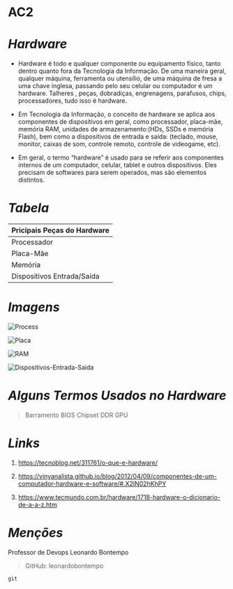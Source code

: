# AC2

# _Hardware_ 

* Hardware é todo e qualquer componente ou equipamento físico, tanto dentro quanto fora da Tecnologia da Informação. De uma maneira geral, qualquer máquina, ferramenta ou utensílio, de uma máquina de fresa a uma chave inglesa, passando pelo seu celular ou computador é um hardware. Talheres , peças, dobradiças, engrenagens, parafusos, chips, processadores, tudo isso é hardware.

* Em Tecnologia da Informação, o conceito de hardware se aplica aos componentes de dispositivos em geral, como processador, placa-mãe, memória RAM, unidades de armazenamento:(HDs, SSDs e memória Flash), bem como a dispositivos de entrada e saída: (teclado, mouse, monitor, caixas de som, controle remoto, controle de videogame, etc).

* Em geral, o termo “hardware” é usado para se referir aos componentes internos de um computador, celular, tablet e outros dispositivos. Eles precisam de softwares para serem operados, mas são elementos distintos.

# _Tabela_

 | Pricipais Peças do Hardware | 
 |-----------------------------|
 |        Processador          |
 |         Placa-Mãe           | 
 |          Memória            |
 | Dispositivos Entrada/Saída  |

# _Imagens_

![Process](https://user-images.githubusercontent.com/71298044/93836407-19997e00-fc59-11ea-8817-6c10a430c13f.jpg)

![Placa](https://user-images.githubusercontent.com/71298044/93836571-93316c00-fc59-11ea-9790-1c48a7a5aa7d.jpg)

![RAM](https://user-images.githubusercontent.com/71298044/93836605-ae9c7700-fc59-11ea-99df-b2bd9cb3a8c1.jpg)

![Dispositivos-Entrada-Saida](https://user-images.githubusercontent.com/71298044/93836634-c542ce00-fc59-11ea-9bed-510c2c114f1c.jpg)

# _Alguns Termos Usados no Hardware_

> Barramento
> BIOS
> Chipset
> DDR
> GPU

# _Links_ 

1. <https://tecnoblog.net/311761/o-que-e-hardware/>

2. <https://vinyanalista.github.io/blog/2012/04/09/componentes-de-um-computador-hardware-e-software/#.X2lN02hKhPY>

3. <https://www.tecmundo.com.br/hardware/1718-hardware-o-dicionario-de-a-a-z.htm>

# _Menções_ 

Professor de Devops Leonardo Bontempo
> GitHub: leonardobontempo


`git` 

